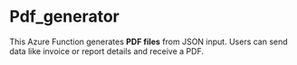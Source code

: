 # Pdf_generator
This Azure Function generates **PDF files** from JSON input. Users can send data like invoice or report details and receive a PDF.
